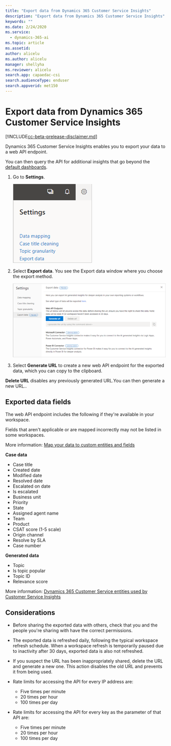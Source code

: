 ```yaml
---
title: "Export data from Dynamics 365 Customer Service Insights"
description: "Export data from Dynamics 365 Customer Service Insights"
keywords: ""
ms.date: 2/24/2020
ms.service:
  - dynamics-365-ai
ms.topic: article
ms.assetid: 
author: alicelu
ms.author: alicelu
manager: shellyha
ms.reviewer: alicelu
search.app: capaedac-csi
search.audienceType: enduser
search.appverid: met150
---
```


# Export data from Dynamics 365 Customer Service Insights

[!INCLUDE[cc-beta-prelease-disclaimer.md](../includes/cc-beta-prerelease-disclaimer.md)]

Dynamics 365 Customer Service Insights enables you to export your data to a web API endpoint.

You can then query the API for additional insights that go beyond the [default dashboards](dashboard-overview.md). 

1. Go to **Settings**.

    ![Settings - export data](media/exportdata_settings.png)

2. Select **Export data**. You see the Export data window where you choose the export method.

    ![Export data using web api](media/exportdata_webapi.png)

3. Select **Generate URL** to create a new web API endpoint for the exported data, which you can copy to the clipboard. 

**Delete URL** disables any previously generated URL.You can then generate a new URL.. 


## Exported data fields 

The web API endpoint includes the following if they're available in your workspace. 

Fields that aren't applicable or are mapped incorrectly may not be listed in some workspaces.

More information: [Map your data to custom entities and fields](https://docs.microsoft.com/dynamics365/ai/customer-service-insights/map-data)

**Case data**
 - Case title
 - Created date
 - Modified date
 - Resolved date
 - Escalated on date
 - Is escalated
 - Business unit
 - Priority
 - State
 - Assigned agent name
 - Team
 - Product
 - CSAT score (1-5 scale)
 - Origin channel
 - Resolve by SLA
 - Case number

**Generated data**
- Topic
- Is topic popular
- Topic ID
- Relevance score

More information: [Dynamics 365 Customer Service entities used by Customer Service Insights](https://docs.microsoft.com/dynamics365/ai/customer-service-insights/customer-service-entities)


## Considerations
* Before sharing the exported data with others, check that you and the people you're sharing with have the correct permissions. 

* The exported data is refreshed daily, following the typical workspace refresh schedule. When a workspace refresh is temporarily paused due to inactivity after 30 days, exported data is also not refreshed. 

* If you suspect the URL has been inappropriately shared, delete the URL and generate a new one. This action disables the old URL and prevents it from being used. 

* Rate limits for accessing the API for every IP address are: 
  * Five times per minute
  * 20 times per hour
  * 100 times per day

* Rate limits for accessing the API for every key as the parameter of that API are:
  * Five times per minute
  * 20 times per hour
  * 100 times per day
